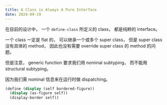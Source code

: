 ```yaml
---
title: A Class is Always A Pure Interface
date: 2024-09-19
---
```


在目前的设计中，
一个 `define-class` 所定义的 class，
都是纯粹的 interface。

一个 class 一定是 flat 的，
可以继承一个或多个 super class，
但是 super class 没有具体的 method，
因此也没有需要 override super class 的 method 的问题。

但是注意，
generic function 要求我们用 nominal subtyping，
而不能用 structural subtyping。

因为我们需 nominal 信息来在运行时做 dispatching。

```scheme
(define (display (self bordered-figure))
  (display (as-figure self))
  (display-border self))
```
